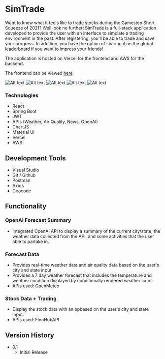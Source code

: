 # SimTrade

Want to know what it feels like to trade stocks during the Gamestop Short Squeeze of 2021? Well look no further! SimTrade is a full-stack application developed to provide the user with an interface to simulate a trading environment in the past. After registering, you'll be able to trade and save your progress. In addition, you have the option of sharing it on the global leaderboard if you want to impress your friends! 

The application is hosted on Vercel for the frontend and AWS for the backend. 

The frontend can be viewed [here](https://google.com)

![Alt text](/assets/demo1.png?raw=true "Search")
![Alt text](/assets/demo2.png?raw=true "Body1")
![Alt text](/assets/demo3.png?raw=true "Body3")
![Alt text](/assets/demo4.png?raw=true "Body4")
![Alt text](/assets/demo5.png?raw=true "Body5")

### Technologies 

* React
* Spring Boot
* JWT
* APIs (Weather, Air Quality, News, OpenAI)
* ChartJS
* Material UI
* Vercel
* AWS

## Development Tools

* Visual Studio
* Git / Github
* Postman
* Axios
* Geocode

## Functionality 

### OpenAI Forecast Summary 

* Integrated OpenAI API to display a summary of the current city/state, the weather data collected from the API, and some activities that the user able to partake in.

### Forecast Data 

* Provides real-time weather data and air quality data based on the user's city and state input
* Provides a 7 day weather forecast that includes the temperature and weather condition displayed by conditionally rendered weather icons
* APIs used: OpenMeteo

### Stock Data + Trading

* Display the stock data with an opbased on the user's city and state input.
* APIs used: FinnHubAPI

## Version History

* 0.1
    * Initial Release
